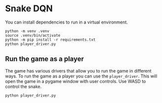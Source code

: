 # Snake DQN
You can install dependencies to run in a virtual environment.

```
python -m venv .venv
source .venv/bin/activate
python -m pip install -r requirements.txt
python player_driver.py
```

## Run the game as a player
The game has various drivers that allow you to run the game in different ways.
To run the game as a player you can use the `player_driver`. This will open the
game in a pygame window with user controls. Use WASD to control the snake.

```
python player_driver.py
```
